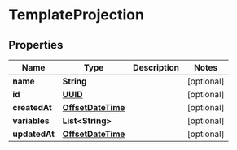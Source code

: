 

# TemplateProjection

## Properties

Name | Type | Description | Notes
------------ | ------------- | ------------- | -------------
**name** | **String** |  |  [optional]
**id** | [**UUID**](UUID) |  |  [optional]
**createdAt** | [**OffsetDateTime**](OffsetDateTime) |  |  [optional]
**variables** | **List&lt;String&gt;** |  |  [optional]
**updatedAt** | [**OffsetDateTime**](OffsetDateTime) |  |  [optional]



